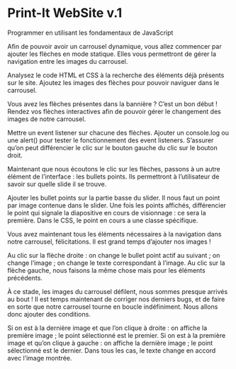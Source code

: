 # Print-It WebSite v.1
Programmer en utilisant les fondamentaux de JavaScript

Afin de pouvoir avoir un carrousel dynamique, vous allez commencer par ajouter les flèches en mode statique. Elles vous permettront de gérer la navigation entre les images du carrousel.

Analysez le code HTML et CSS à la recherche des éléments déjà présents sur le site.
Ajoutez les images des flèches pour pouvoir naviguer dans le carrousel.

Vous avez les flèches présentes dans la bannière ? C’est un bon début ! Rendez vos flèches interactives afin de pouvoir gérer le changement des images de notre carrousel.

Mettre un event listener sur chacune des flèches. Ajouter un console.log ou une alert() pour tester le fonctionnement des event listeners. S’assurer qu’on peut différencier le clic sur le bouton gauche du clic sur le bouton droit.

Maintenant que nous écoutons le clic sur les flèches, passons à un autre élément de l’interface : les bullets points. Ils permettront à l’utilisateur de savoir sur quelle slide il se trouve.

Ajouter les bullet points sur la partie basse du slider. Il nous faut un point par image contenue dans le slider. Une fois les points affichés, différencier le point qui signale la diapositive en cours de visionnage : ce sera la première. Dans le CSS, le point en cours a une classe spécifique.

Vous avez maintenant tous les éléments nécessaires à la navigation dans notre carrousel, félicitations. Il est grand temps d’ajouter nos images !

Au clic sur la flèche droite : on change le bullet point actif au suivant ; on change l’image ; on change le texte correspondant à l’image. Au clic sur la flèche gauche, nous faisons la même chose mais pour les éléments précédents.

À ce stade, les images du carrousel défilent, nous sommes presque arrivés au bout ! Il est temps maintenant de corriger nos derniers bugs, et de faire en sorte que notre carrousel tourne en boucle indéfiniment. Nous allons donc ajouter des conditions.

Si on est à la dernière image et que l’on clique à droite : on affiche la première image ; le point sélectionné est le premier. Si on est à la première image et qu’on clique à gauche : on affiche la dernière image ; le point sélectionné est le dernier. Dans tous les cas, le texte change en accord avec l’image montrée.
